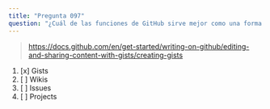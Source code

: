 ```yaml
---
title: "Pregunta 097"
question: "¿Cuál de las funciones de GitHub sirve mejor como una forma sencilla de compartir pequeños fragmentos de código con otros?"
---
```



> https://docs.github.com/en/get-started/writing-on-github/editing-and-sharing-content-with-gists/creating-gists
1. [x] Gists  
1. [ ] Wikis  
1. [ ] Issues  
1. [ ] Projects  
